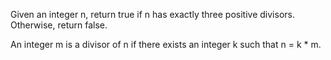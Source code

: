Given an integer n, return true if n has exactly three positive divisors. Otherwise, return false.

An integer m is a divisor of n if there exists an integer k such that n = k \* m.
